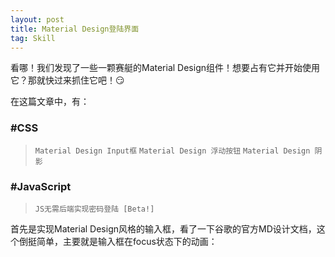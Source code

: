 ```yaml
---
layout: post
title: Material Design登陆界面
tag: Skill
---
```


看哪！我们发现了一些一颗赛艇的Material Design组件！想要占有它并开始使用它？那就快过来抓住它吧！:smirk:

在这篇文章中，有：

### #CSS
> `Material Design Input框`
> `Material Design 浮动按钮`
> `Material Design 阴影`

### #JavaScript
> `JS无需后端实现密码登陆 [Beta!]`

首先是实现Material Design风格的输入框，看了一下谷歌的官方MD设计文档，这个倒挺简单，主要就是输入框在focus状态下的动画：
```
